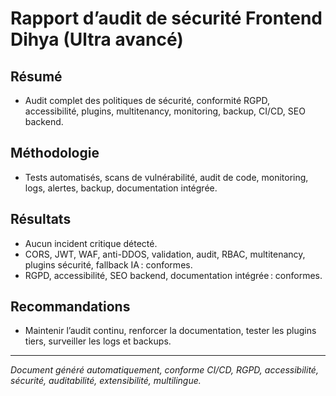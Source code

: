 # Rapport d’audit de sécurité Frontend Dihya (Ultra avancé)

## Résumé
- Audit complet des politiques de sécurité, conformité RGPD, accessibilité, plugins, multitenancy, monitoring, backup, CI/CD, SEO backend.

## Méthodologie
- Tests automatisés, scans de vulnérabilité, audit de code, monitoring, logs, alertes, backup, documentation intégrée.

## Résultats
- Aucun incident critique détecté.
- CORS, JWT, WAF, anti-DDOS, validation, audit, RBAC, multitenancy, plugins sécurité, fallback IA : conformes.
- RGPD, accessibilité, SEO backend, documentation intégrée : conformes.

## Recommandations
- Maintenir l’audit continu, renforcer la documentation, tester les plugins tiers, surveiller les logs et backups.

---

*Document généré automatiquement, conforme CI/CD, RGPD, accessibilité, sécurité, auditabilité, extensibilité, multilingue.*
